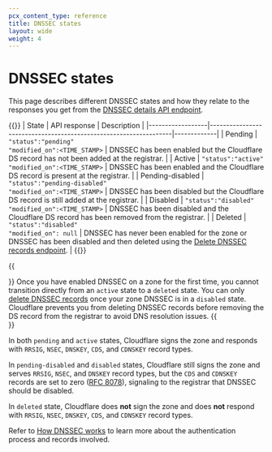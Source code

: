 ```yaml
---
pcx_content_type: reference
title: DNSSEC states
layout: wide
weight: 4
---
```


# DNSSEC states

This page describes different DNSSEC states and how they relate to the responses you get from the [DNSSEC details API endpoint](/api/operations/dnssec-dnssec-details).

{{<table-wrap>}}
| State            | API response                                                     | Description |
|------------------|------------------------------------------------------------------|-------------|
| Pending          | `"status":"pending"`<br /> `"modified_on":<TIME_STAMP>`          | DNSSEC has been enabled but the Cloudflare DS record has not been added at the registrar.        |
| Active           | `"status":"active"`<br /> `"modified_on":<TIME_STAMP>`           | DNSSEC has been enabled and the Cloudflare DS record is present at the registrar.        |
| Pending-disabled | `"status":"pending-disabled"`<br /> `"modified_on":<TIME_STAMP>` | DNSSEC has been disabled but the Cloudflare DS record is still added at the registrar.        |
| Disabled         | `"status":"disabled"`<br /> `"modified_on":<TIME_STAMP>`         | DNSSEC has been disabled and the Cloudflare DS record has been removed from the registrar.        |
| Deleted          | `"status":"disabled"`<br /> `"modified_on": null`                | DNSSEC has never been enabled for the zone or DNSSEC has been disabled and then deleted using the [Delete DNSSEC records endpoint](/api/operations/dnssec-delete-dnssec-records).        |
{{</table-wrap>}}

{{<Aside type="warning">}}
Once you have enabled DNSSEC on a zone for the first time, you cannot transition directly from an `active` state to a `deleted` state. You can only [delete DNSSEC records](/api/operations/dnssec-delete-dnssec-records) once your zone DNSSEC is in a `disabled` state. Cloudflare prevents you from deleting DNSSEC records before removing the DS record from the registrar to avoid DNS resolution issues.
{{</Aside>}}

In both `pending` and `active` states, Cloudflare signs the zone and responds with `RRSIG`, `NSEC`, `DNSKEY`, `CDS`, and `CDNSKEY` record types.

In `pending-disabled` and `disabled` states, Cloudflare still signs the zone and serves `RRSIG`, `NSEC`, and `DNSKEY` record types, but the `CDS` and `CDNSKEY` records are set to zero ([RFC 8078](https://www.rfc-editor.org/rfc/rfc8078.html#section-4)), signaling to the registrar that DNSSEC should be disabled.

In `deleted` state, Cloudflare does **not** sign the zone and does **not** respond with `RRSIG`, `NSEC`, `DNSKEY`, `CDS`, and `CDNSKEY` record types.

Refer to [How DNSSEC works](https://blog.cloudflare.com/dnssec-an-introduction/) to learn more about the authentication process and records involved.
